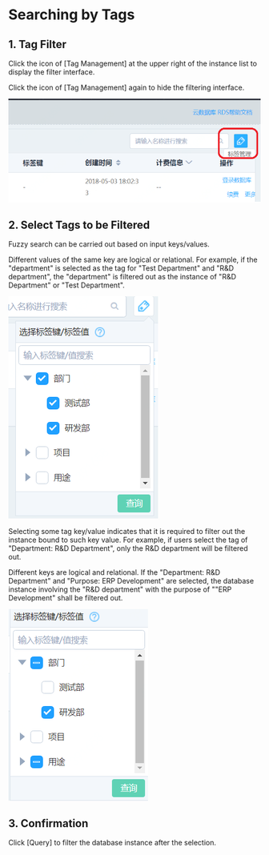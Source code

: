 # Searching by Tags

## 1. Tag Filter 
Click the icon of [Tag Management] at the upper right of the instance list to display the filter interface.

Click the icon of [Tag Management] again to hide the filtering interface.

![Search Tag1](../../../image/RDS/Search-Tag-1.png)

## 2. Select Tags to be Filtered
Fuzzy search can be carried out based on input keys/values.

Different values of the same key are logical or relational. For example, if the "department" is selected as the tag for "Test Department" and "R&D department", the "department" is filtered out as the instance of "R&D Department" or "Test Department".

![Search Tag 2](../../../image/RDS/Search-Tag-2.png)

Selecting some tag key/value indicates that it is required to filter out the instance bound to such key value. For example, if users select the tag of "Department: R&D Department", only the R&D department will be filtered out.

Different keys are logical and relational. If the "Department: R&D Department" and "Purpose: ERP Development" are selected, the database instance involving the "R&D department" with the purpose of ""ERP Development" shall be filtered out.

![Search Tag 3](../../../image/RDS/Search-Tag-3.png)

## 3. Confirmation
Click [Query] to filter the database instance after the selection.
